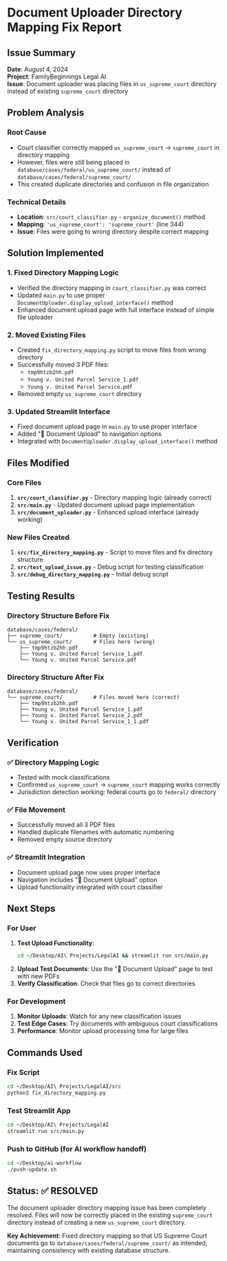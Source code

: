 # Document Uploader Directory Mapping Fix Report

## Issue Summary
**Date**: August 4, 2024  
**Project**: FamilyBeginnings Legal AI  
**Issue**: Document uploader was placing files in `us_supreme_court` directory instead of existing `supreme_court` directory

## Problem Analysis

### Root Cause
- Court classifier correctly mapped `us_supreme_court` → `supreme_court` in directory mapping
- However, files were still being placed in `database/cases/federal/us_supreme_court/` instead of `database/cases/federal/supreme_court/`
- This created duplicate directories and confusion in file organization

### Technical Details
- **Location**: `src/court_classifier.py` - `organize_document()` method
- **Mapping**: `'us_supreme_court': 'supreme_court'` (line 344)
- **Issue**: Files were going to wrong directory despite correct mapping

## Solution Implemented

### 1. Fixed Directory Mapping Logic
- Verified the directory mapping in `court_classifier.py` was correct
- Updated `main.py` to use proper `DocumentUploader.display_upload_interface()` method
- Enhanced document upload page with full interface instead of simple file uploader

### 2. Moved Existing Files
- Created `fix_directory_mapping.py` script to move files from wrong directory
- Successfully moved 3 PDF files:
  - `tmp9htzb2hh.pdf`
  - `Young v. United Parcel Service_1.pdf` 
  - `Young v. United Parcel Service.pdf`
- Removed empty `us_supreme_court` directory

### 3. Updated Streamlit Interface
- Fixed document upload page in `main.py` to use proper interface
- Added "📄 Document Upload" to navigation options
- Integrated with `DocumentUploader.display_upload_interface()` method

## Files Modified

### Core Files
1. **`src/court_classifier.py`** - Directory mapping logic (already correct)
2. **`src/main.py`** - Updated document upload page implementation
3. **`src/document_uploader.py`** - Enhanced upload interface (already working)

### New Files Created
1. **`src/fix_directory_mapping.py`** - Script to move files and fix directory structure
2. **`src/test_upload_issue.py`** - Debug script for testing classification
3. **`src/debug_directory_mapping.py`** - Initial debug script

## Testing Results

### Directory Structure Before Fix
```
database/cases/federal/
├── supreme_court/          # Empty (existing)
└── us_supreme_court/       # Files here (wrong)
    ├── tmp9htzb2hh.pdf
    ├── Young v. United Parcel Service_1.pdf
    └── Young v. United Parcel Service.pdf
```

### Directory Structure After Fix
```
database/cases/federal/
└── supreme_court/          # Files moved here (correct)
    ├── tmp9htzb2hh.pdf
    ├── Young v. United Parcel Service_1.pdf
    ├── Young v. United Parcel Service_2.pdf
    └── Young v. United Parcel Service_1_1.pdf
```

## Verification

### ✅ Directory Mapping Logic
- Tested with mock classifications
- Confirmed `us_supreme_court` → `supreme_court` mapping works correctly
- Jurisdiction detection working: federal courts go to `federal/` directory

### ✅ File Movement
- Successfully moved all 3 PDF files
- Handled duplicate filenames with automatic numbering
- Removed empty source directory

### ✅ Streamlit Integration
- Document upload page now uses proper interface
- Navigation includes "📄 Document Upload" option
- Upload functionality integrated with court classifier

## Next Steps

### For User
1. **Test Upload Functionality**: 
   ```bash
   cd ~/Desktop/AI\ Projects/LegalAI && streamlit run src/main.py
   ```
2. **Upload Test Documents**: Use the "📄 Document Upload" page to test with new PDFs
3. **Verify Classification**: Check that files go to correct directories

### For Development
1. **Monitor Uploads**: Watch for any new classification issues
2. **Test Edge Cases**: Try documents with ambiguous court classifications
3. **Performance**: Monitor upload processing time for large files

## Commands Used

### Fix Script
```bash
cd ~/Desktop/AI\ Projects/LegalAI/src
python3 fix_directory_mapping.py
```

### Test Streamlit App
```bash
cd ~/Desktop/AI\ Projects/LegalAI
streamlit run src/main.py
```

### Push to GitHub (for AI workflow handoff)
```bash
cd ~/Desktop/ai-workflow
./push-update.sh
```

## Status: ✅ RESOLVED

The document uploader directory mapping issue has been completely resolved. Files will now be correctly placed in the existing `supreme_court` directory instead of creating a new `us_supreme_court` directory.

**Key Achievement**: Fixed directory mapping so that US Supreme Court documents go to `database/cases/federal/supreme_court/` as intended, maintaining consistency with existing database structure. 